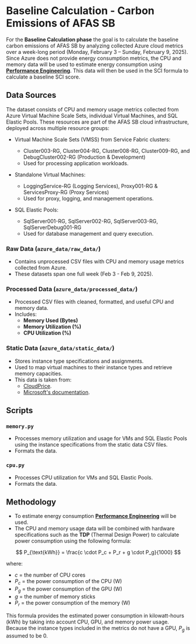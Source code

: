 # Baseline Calculation - Carbon Emissions of AFAS SB

For the **Baseline Calculation phase** the goal is to calculate the baseline carbon emissions of AFAS SB by analyzing collected Azure cloud metrics over a week-long period (Monday, February 3 – Sunday, February 9, 2025). Since Azure does not provide energy consumption metrics, the CPU and memory data will be used to estimate energy consumption using [**Performance Engineering**](https://sci-guide.greensoftware.foundation/E/PerformanceEngineeringBased/). This data will then be used in the SCI formula to calculate a baseline SCI score. 

## Data Sources

The dataset consists of CPU and memory usage metrics collected from Azure Virtual Machine Scale Sets, individual Virtual Machines, and SQL Elastic Pools. These resources are part of the AFAS SB cloud infrastructure, deployed across multiple resource groups:

- Virtual Machine Scale Sets (VMSS) from Service Fabric clusters:
    - Cluster003-RG, Cluster004-RG, Cluster008-RG, Cluster009-RG, and DebugCluster002-RG (Production & Development)
    - Used for processing application workloads.

- Standalone Virtual Machines:
    - LoggingService-RG (Logging Services), Proxy001-RG & ServicesProxy-RG (Proxy Services)
    - Used for proxy, logging, and management operations.

- SQL Elastic Pools:
    - SqlServer001-RG, SqlServer002-RG, SqlServer003-RG, SqlServerDebug001-RG
    - Used for database management and query execution.

### Raw Data (`azure_data/raw_data/`)
- Contains unprocessed CSV files with CPU and memory usage metrics collected from Azure.
- These datasets span one full week (Feb 3 - Feb 9, 2025).

### Processed Data (`azure_data/processed_data/`)
- Processed CSV files with cleaned, formatted, and useful CPU and memory data.
- Includes:
  - **Memory Used (Bytes)**
  - **Memory Utilization (%)**
  - **CPU Utilization (%)**

### Static Data (`azure_data/static_data/`)
- Stores instance type specifications and assignments.
- Used to map virtual machines to their instance types and retrieve memory capacities.
- This data is taken from:
    - [CloudPrice](https://cloudprice.net/).
    - [Microsoft's documentation](https://learn.microsoft.com/en-us/azure/azure-sql/database/resource-limits-vcore-elastic-pools?view=azuresql).

## Scripts

### `memory.py`
- Processes memory utilization and usage for VMs and SQL Elastic Pools using the instance specifications from the static data CSV files.
- Formats the data.

### `cpu.py`
- Processes CPU utilization for VMs and SQL Elastic Pools.
- Formats the data.

## Methodology

- To estimate energy consumption [**Performance Engineering**](https://sci-guide.greensoftware.foundation/E/PerformanceEngineeringBased/) will be used.
- The CPU and memory usage data will be combined with hardware specifications such as the **TDP** (Thermal Design Power) to calculate power consumption using the following formula:

$$
P_{\text{kWh}} = \frac{c \cdot P_c + P_r + g \cdot P_g}{1000}
$$

where:
- $c$ = the number of CPU cores
- $P_c$ = the power consumption of the CPU (W)
- $P_g$ = the power consumption of the GPU (W)
- $g$ = the number of memory sticks
- $P_r$ = the power consumption of the memory (W)

This formula provides the estimated power consumption in kilowatt-hours (kWh) by taking into account CPU, GPU, and memory power usage. Because the instance types included in the metrics do not have a GPU, $P_g$ is assumed to be 0. 
